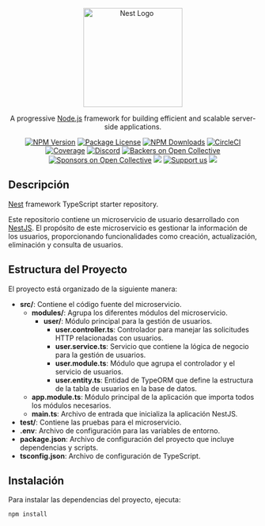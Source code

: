 <p align="center">
  <a href="http://nestjs.com/" target="blank"><img src="https://nestjs.com/img/logo-small.svg" width="200" alt="Nest Logo" /></a>
</p>

[circleci-image]: https://img.shields.io/circleci/build/github/nestjs/nest/master?token=abc123def456
[circleci-url]: https://circleci.com/gh/nestjs/nest

<p align="center">A progressive <a href="http://nodejs.org" target="_blank">Node.js</a> framework for building efficient and scalable server-side applications.</p>
<p align="center">
<a href="https://www.npmjs.com/~nestjscore" target="_blank"><img src="https://img.shields.io/npm/v/@nestjs/core.svg" alt="NPM Version" /></a>
<a href="https://www.npmjs.com/~nestjscore" target="_blank"><img src="https://img.shields.io/npm/l/@nestjs/core.svg" alt="Package License" /></a>
<a href="https://www.npmjs.com/~nestjscore" target="_blank"><img src="https://img.shields.io/npm/dm/@nestjs/common.svg" alt="NPM Downloads" /></a>
<a href="https://circleci.com/gh/nestjs/nest" target="_blank"><img src="https://img.shields.io/circleci/build/github/nestjs/nest/master" alt="CircleCI" /></a>
<a href="https://coveralls.io/github/nestjs/nest?branch=master" target="_blank"><img src="https://coveralls.io/repos/github/nestjs/nest/badge.svg?branch=master#9" alt="Coverage" /></a>
<a href="https://discord.gg/G7Qnnhy" target="_blank"><img src="https://img.shields.io/badge/discord-online-brightgreen.svg" alt="Discord"/></a>
<a href="https://opencollective.com/nest#backer" target="_blank"><img src="https://opencollective.com/nest/backers/badge.svg" alt="Backers on Open Collective" /></a>
<a href="https://opencollective.com/nest#sponsor" target="_blank"><img src="https://opencollective.com/nest/sponsors/badge.svg" alt="Sponsors on Open Collective" /></a>
<a href="https://paypal.me/kamilmysliwiec" target="_blank"><img src="https://img.shields.io/badge/Donate-PayPal-ff3f59.svg"/></a>
<a href="https://opencollective.com/nest#sponsor" target="_blank"><img src="https://img.shields.io/badge/Support%20us-Open%20Collective-41B883.svg" alt="Support us"></a>
<a href="https://twitter.com/nestframework" target="_blank"><img src="https://img.shields.io/twitter/follow/nestframework.svg?style=social&label=Follow"></a>
</p>

## Descripción

[Nest](https://github.com/nestjs/nest) framework TypeScript starter repository.

Este repositorio contiene un microservicio de usuario desarrollado con [NestJS](https://nestjs.com/). El propósito de este microservicio es gestionar la información de los usuarios, proporcionando funcionalidades como creación, actualización, eliminación y consulta de usuarios.

## Estructura del Proyecto

El proyecto está organizado de la siguiente manera:

- **src/**: Contiene el código fuente del microservicio.
  - **modules/**: Agrupa los diferentes módulos del microservicio.
    - **user/**: Módulo principal para la gestión de usuarios.
      - **user.controller.ts**: Controlador para manejar las solicitudes HTTP relacionadas con usuarios.
      - **user.service.ts**: Servicio que contiene la lógica de negocio para la gestión de usuarios.
      - **user.module.ts**: Módulo que agrupa el controlador y el servicio de usuarios.
      - **user.entity.ts**: Entidad de TypeORM que define la estructura de la tabla de usuarios en la base de datos.
  - **app.module.ts**: Módulo principal de la aplicación que importa todos los módulos necesarios.
  - **main.ts**: Archivo de entrada que inicializa la aplicación NestJS.
- **test/**: Contiene las pruebas para el microservicio.
- **.env**: Archivo de configuración para las variables de entorno.
- **package.json**: Archivo de configuración del proyecto que incluye dependencias y scripts.
- **tsconfig.json**: Archivo de configuración de TypeScript.

## Instalación

Para instalar las dependencias del proyecto, ejecuta:

```bash
npm install
